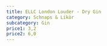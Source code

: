 ```yaml
---
title: ELLC London Louder - Dry Gin
category: Schnaps & Likör
subcategory: Gin
price1: 3,2
price2: 6,0
---
```

